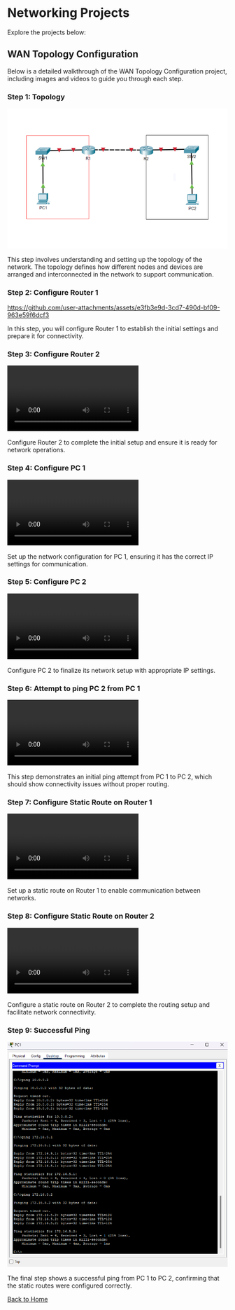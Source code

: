 # Networking Projects

Explore the projects below:

## WAN Topology Configuration

Below is a detailed walkthrough of the WAN Topology Configuration project, including images and videos to guide you through each step.

### Step 1: Topology

![Topology Diagram](topology.png)

This step involves understanding and setting up the topology of the network. The topology defines how different nodes and devices are arranged and interconnected in the network to support communication.

### Step 2: Configure Router 1

https://github.com/user-attachments/assets/e3fb3e9d-3cd7-490d-bf09-963e59f6dcf3

In this step, you will configure Router 1 to establish the initial settings and prepare it for connectivity.

### Step 3: Configure Router 2

![Configuring Router 2](config-r2.mp4)

Configure Router 2 to complete the initial setup and ensure it is ready for network operations.

### Step 4: Configure PC 1

![Configuring PC 1](config-pc1.mp4)

Set up the network configuration for PC 1, ensuring it has the correct IP settings for communication.

### Step 5: Configure PC 2

![Configuring PC 2](config-pc2.mp4)

Configure PC 2 to finalize its network setup with appropriate IP settings.

### Step 6: Attempt to ping PC 2 from PC 1

![No ping result](no-ping.mp4)

This step demonstrates an initial ping attempt from PC 1 to PC 2, which should show connectivity issues without proper routing.

### Step 7: Configure Static Route on Router 1

![Setting static route on Router 1](static-route-r1.mp4)

Set up a static route on Router 1 to enable communication between networks.

### Step 8: Configure Static Route on Router 2

![Setting static route on Router 2](static-route-r2.mp4)

Configure a static route on Router 2 to complete the routing setup and facilitate network connectivity.

### Step 9: Successful Ping

![Successful Ping Result](yes-ping.png)

The final step shows a successful ping from PC 1 to PC 2, confirming that the static routes were configured correctly.

[Back to Home](index.html)
